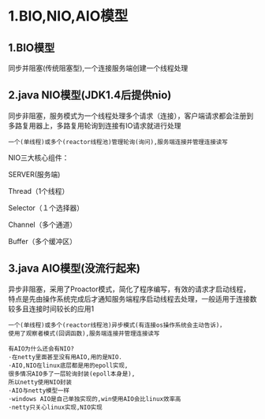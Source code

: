 # 1.BIO,NIO,AIO模型

## 1.BIO模型

同步并阻塞(传统阻塞型),一个连接服务端创建一个线程处理

## 2.java NIO模型(JDK1.4后提供nio)

同步非阻塞，服务模式为一个线程处理多个请求（连接），客户端请求都会注册到多路复用器上，多路复用轮询到连接有IO请求就进行处理

```
一个(单线程)或多个(reactor线程池)管理轮询(询问),服务端连接并管理连接读写
```

NIO三大核心组件：

SERVER(服务端)

Thread（1个线程）

Selector（１个选择器）

Channel（多个通道）

Buffer（多个缓冲区）

## 3.java AIO模型(没流行起来)

异步非阻塞，采用了Proactor模式，简化了程序编写，有效的请求才启动线程，特点是先由操作系统完成后才通知服务端程序启动线程去处理，一般适用于连接数较多且连接时间较长的应用1

```
一个(单线程)或多个(reactor线程池)异步模式(有连接os操作系统会主动告诉)，
使用了观察者模式(回调函数),服务端连接并管理连接读写

有AIO为什么还会有NIO?
·在netty里面甚至没有用AIO,用的是NIO.
·AIO,NIO在linux底层都是用的epoll实现,
很多情况AIO多了一层轮询封装(epoll本身是),
所以netty使用NIO封装
·AIO与netty模型一样
·windows AIO是自己单独实现的,win使用AIO会比linux效率高
·netty只关心linux实现,NIO实现
```

